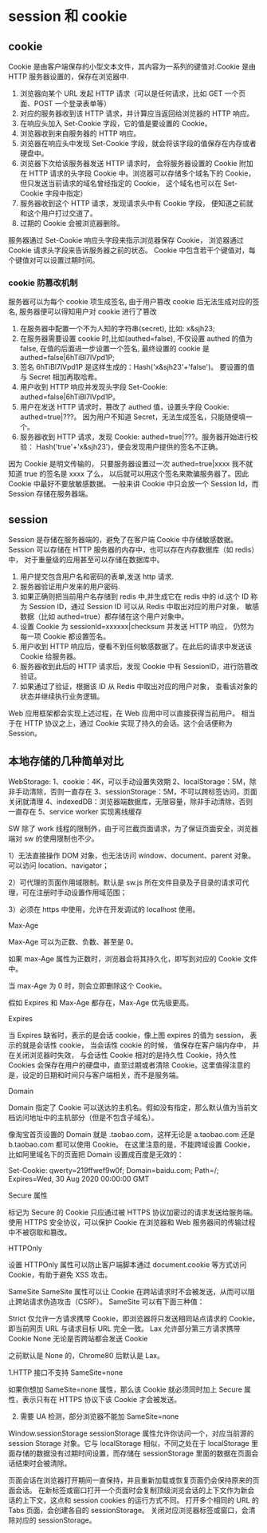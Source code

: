 # session 和 cookie

## cookie

Cookie 是由客户端保存的小型文本文件，其内容为一系列的键值对.Cookie 是由 HTTP 服务器设置的，保存在浏览器中.

1. 浏览器向某个 URL 发起 HTTP 请求（可以是任何请求，比如 GET 一个页面、POST 一个登录表单等）
2. 对应的服务器收到该 HTTP 请求，并计算应当返回给浏览器的 HTTP 响应。
3. 在响应头加入 Set-Cookie 字段，它的值是要设置的 Cookie。
4. 浏览器收到来自服务器的 HTTP 响应。
5. 浏览器在响应头中发现 Set-Cookie 字段，就会将该字段的值保存在内存或者硬盘中。
6. 浏览器下次给该服务器发送 HTTP 请求时， 会将服务器设置的 Cookie 附加在 HTTP 请求的头字段 Cookie 中。浏览器可以存储多个域名下的 Cookie，但只发送当前请求的域名曾经指定的 Cookie， 这个域名也可以在 Set-Cookie 字段中指定）
7. 服务器收到这个 HTTP 请求，发现请求头中有 Cookie 字段， 便知道之前就和这个用户打过交道了。
8. 过期的 Cookie 会被浏览器删除。

服务器通过 Set-Cookie 响应头字段来指示浏览器保存 Cookie， 浏览器通过 Cookie 请求头字段来告诉服务器之前的状态。 Cookie 中包含若干个键值对，每个键值对可以设置过期时间。

### cookie 防篡改机制

服务器可以为每个 cookie 项生成签名, 由于用户篡改 cookie 后无法生成对应的签名, 服务器便可以得知用户对 cookie 进行了篡改

1. 在服务器中配置一个不为人知的字符串(secret), 比如: x&sjh23;
2. 在服务器需要设置 cookie 时,比如(authed=false), 不仅设置 authed 的值为 false, 在值的后面进一步设置一个签名, 最终设置的 cookie 是 authed=false|6hTiBl7lVpd1P;
3. 签名 6hTiBl7lVpd1P 是这样生成的：Hash('x&sjh23'+'false')。 要设置的值与 Secret 相加再取哈希。
4. 用户收到 HTTP 响应并发现头字段 Set-Cookie: authed=false|6hTiBl7lVpd1P。
5. 用户在发送 HTTP 请求时，篡改了 authed 值，设置头字段 Cookie: authed=true|???。 因为用户不知道 Secret，无法生成签名，只能随便填一个。
6. 服务器收到 HTTP 请求，发现 Cookie: authed=true|???。服务器开始进行校验： Hash('true'+'x&sjh23')，便会发现用户提供的签名不正确。

因为 Cookie 是明文传输的， 只要服务器设置过一次 authed=true|xxxx 我不就知道 true 的签名是 xxxx 了么， 以后就可以用这个签名来欺骗服务器了。因此 Cookie 中最好不要放敏感数据。 一般来讲 Cookie 中只会放一个 Session Id，而 Session 存储在服务器端。

## session

Session 是存储在服务器端的，避免了在客户端 Cookie 中存储敏感数据。 Session 可以存储在 HTTP 服务器的内存中，也可以存在内存数据库（如 redis）中， 对于重量级的应用甚至可以存储在数据库中。

1. 用户提交包含用户名和密码的表单,发送 http 请求.
2. 服务器验证用户发来的用户密码.
3. 如果正确则把当前用户名存储到 redis 中,并生成它在 redis 中的 id.这个 ID 称为 Session ID，通过 Session ID 可以从 Redis 中取出对应的用户对象， 敏感数据（比如 authed=true）都存储在这个用户对象中。
4. 设置 Cookie 为 sessionId=xxxxxx|checksum 并发送 HTTP 响应， 仍然为每一项 Cookie 都设置签名。
5. 用户收到 HTTP 响应后，便看不到任何敏感数据了。在此后的请求中发送该 Cookie 给服务器。
6. 服务器收到此后的 HTTP 请求后，发现 Cookie 中有 SessionID，进行防篡改验证。
7. 如果通过了验证，根据该 ID 从 Redis 中取出对应的用户对象， 查看该对象的状态并继续执行业务逻辑。

Web 应用框架都会实现上述过程，在 Web 应用中可以直接获得当前用户。 相当于在 HTTP 协议之上，通过 Cookie 实现了持久的会话。这个会话便称为 Session。

## 本地存储的几种简单对比

WebStorage:
1、cookie：4K，可以手动设置失效期
2、localStorage：5M，除非手动清除，否则一直存在
3、sessionStorage：5M，不可以跨标签访问，页面关闭就清理
4、indexedDB：浏览器端数据库，无限容量，除非手动清除，否则一直存在
5、service worker 实现离线缓存

SW 除了 work 线程的限制外，由于可拦截页面请求，为了保证页面安全，浏览器端对 sw 的使用限制也不少。

1）无法直接操作 DOM 对象，也无法访问 window、document、parent 对象。可以访问 location、navigator；

2）可代理的页面作用域限制。默认是 sw.js 所在文件目录及子目录的请求可代理，可在注册时手动设置作用域范围；

3）必须在 https 中使用，允许在开发调试的 localhost 使用。

Max-Age

Max-Age 可以为正数、负数、甚至是 0。

如果 max-Age 属性为正数时，浏览器会将其持久化，即写到对应的 Cookie 文件中。

当 max-Age 为 0 时，则会立即删除这个 Cookie。

假如 Expires 和 Max-Age 都存在，Max-Age 优先级更高。

Expires

当 Expires 缺省时，表示的是会话 cookie，像上图 expires 的值为 session， 表示的就是会话性 cookie， 当会话性 cookie 的时候， 值保存在客户端内存中， 并在关闭浏览器时失效，
与会话性 Cookie 相对的是持久性 Cookie，持久性 Cookies 会保存在用户的硬盘中，直至过期或者清除 Cookie。这里值得注意的是，设定的日期和时间只与客户端相关，而不是服务端。

Domain

Domain 指定了 Cookie 可以送达的主机名。假如没有指定，那么默认值为当前文档访问地址中的主机部分（但是不包含子域名）。

像淘宝首页设置的 Domain 就是 .taobao.com，这样无论是 a.taobao.com 还是 b.taobao.com 都可以使用 Cookie。
在这里注意的是，不能跨域设置 Cookie，比如阿里域名下的页面把 Domain 设置成百度是无效的：

Set-Cookie: qwerty=219ffwef9w0f; Domain=baidu.com; Path=/; Expires=Wed, 30 Aug 2020 00:00:00 GMT

Secure 属性

标记为 Secure 的 Cookie 只应通过被 HTTPS 协议加密过的请求发送给服务端。使用 HTTPS 安全协议，可以保护 Cookie 在浏览器和 Web 服务器间的传输过程中不被窃取和篡改。

HTTPOnly

设置 HTTPOnly 属性可以防止客户端脚本通过 document.cookie 等方式访问 Cookie，有助于避免 XSS 攻击。

SameSite
SameSite 属性可以让 Cookie 在跨站请求时不会被发送，从而可以阻止跨站请求伪造攻击（CSRF）。
SameSite 可以有下面三种值：

Strict 仅允许一方请求携带 Cookie，即浏览器将只发送相同站点请求的 Cookie，即当前网页 URL 与请求目标 URL 完全一致。
Lax 允许部分第三方请求携带 Cookie
None 无论是否跨站都会发送 Cookie

之前默认是 None 的，Chrome80 后默认是 Lax。

1.HTTP 接口不支持 SameSite=none

如果你想加 SameSite=none 属性，那么该 Cookie 就必须同时加上 Secure 属性，表示只有在 HTTPS 协议下该 Cookie 才会被发送。

2. 需要 UA 检测，部分浏览器不能加 SameSite=none

Window.sessionStorage
sessionStorage 属性允许你访问一个，对应当前源的 session Storage 对象。它与 localStorage 相似，不同之处在于 localStorage 里面存储的数据没有过期时间设置，而存储在 sessionStorage 里面的数据在页面会话结束时会被清除。

页面会话在浏览器打开期间一直保持，并且重新加载或恢复页面仍会保持原来的页面会话。
在新标签或窗口打开一个页面时会复制顶级浏览会话的上下文作为新会话的上下文，这点和 session cookies 的运行方式不同。
打开多个相同的 URL 的 Tabs 页面，会创建各自的 sessionStorage。
关闭对应浏览器标签或窗口，会清除对应的 sessionStorage。
